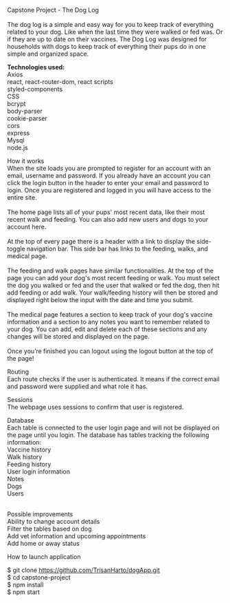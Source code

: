 Capstone Project - The Dog Log   <br/> <br/>
The dog log is a simple and easy way for you  to keep track of everything related to your dog. Like when the last time they were walked or fed was. Or if they are up to date on their vaccines. The Dog Log was designed for households with dogs to keep track of everything their pups do in one simple and organized space.

<strong>Technologies used: </strong> <br/>
Axios <br/>
react, react-router-dom, react scripts <br/>
styled-components <br/>
CSS <br/>
bcrypt <br/>
body-parser <br/>
cookie-parser <br/>
cors <br/>
express <br/>
Mysql <br/>
node.js <br/>

How it works  <br/>
When the site loads you are prompted to register for an account with an email, username and password. If you already have an account you can click the login button in the header to enter your email and password to login. Once you are registered and logged in you will have access to the entire site.  <br/> <br/>
The home page lists all of your pups' most recent data, like their most recent walk and feeding. You can also add new users and dogs to your account here.  <br/> <br/>
At the top of every page there is a header with a link to display the side-toggle navigation bar. This side bar has links to the feeding, walks, and medical page.  <br/> <br/>
The feeding and walk pages have similar functionalities. At the top of the page you can add your dog's most recent feeding or walk. You must select the dog you walked or fed and the user that walked or fed the dog, then hit add feeding or add walk. Your walk/feeding history will then be stored and displayed right below the input with the date and time you submit.  <br/> <br/>
The medical page features a section to keep track of your dog's vaccine information and a section to any notes you want to remember related to your dog. You can add, edit and delete each of these sections and any changes will be stored and displayed on the page.  <br/> <br/>
Once you’re finished you can logout using the logout button at the top of the page! <br/>


Routing <br/>
Each route checks if the user is authenticated. It means if the correct email and password were supplied and what role it has. 

Sessions  <br/>
The webpage uses sessions to confirm that user is registered. 

Database  <br/>
Each table is connected to the user login page and will not be displayed on the page until you login. 
The database has tables tracking the following information: <br/>
Vaccine history <br/>
Walk history <br/>
Feeding history <br/> 
User login information  <br/>
Notes <br/>
Dogs <br/>
Users <br/> <br/>

Possible improvements <br/>
Ability to change account details <br/>
Filter the tables based on dog <br/>
Add vet information and upcoming appointments <br/>
Add home or away status <br/>

How to launch application <br/>

$ git clone https://github.com/TrisanHarto/dogApp.git <br/>
$ cd capstone-project <br/>
$ npm install <br/>
$ npm start <br/>
